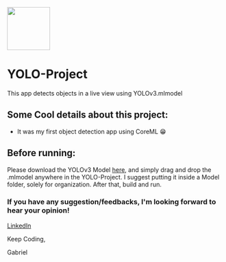 <img src="https://imgur.com/zuvfPRT.jpg" width="100" height="100" float="right">

# YOLO-Project
This app detects objects in a live view using YOLOv3.mlmodel

## Some Cool details about this project:
- It was my first object detection app using CoreML 😁

## Before running:
Please download the YOLOv3 Model [here](https://docs-assets.developer.apple.com/coreml/models/Image/ObjectDetection/YOLOv3/YOLOv3.mlmodel), and simply drag and drop the .mlmodel anywhere in the YOLO-Project. I suggest putting it inside a Model folder, solely for organization. After that, build and run.

### If you have any suggestion/feedbacks, I'm looking forward to hear your opinion!

[LinkedIn](https://www.linkedin.com/in/gabriel-rodrigues-faria/)

Keep Coding,

Gabriel
